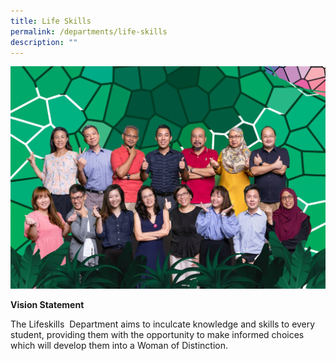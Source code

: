 ```yaml
---
title: Life Skills
permalink: /departments/life-skills
description: ""
---
```

![](/images/LIFE%20SKILLS.jpg)

**Vision Statement**

The Lifeskills  Department aims to inculcate knowledge and skills to every student, providing them with the opportunity to make informed choices which will develop them into a Woman of Distinction.